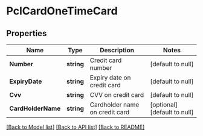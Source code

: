 # PclCardOneTimeCard

## Properties
Name | Type | Description | Notes
------------ | ------------- | ------------- | -------------
**Number** | **string** | Credit card number | [default to null]
**ExpiryDate** | **string** | Expiry date on credit card | [default to null]
**Cvv** | **string** | CVV on credit card | [default to null]
**CardHolderName** | **string** | Cardholder name on credit card | [optional] [default to null]

[[Back to Model list]](../README.md#documentation-for-models) [[Back to API list]](../README.md#documentation-for-api-endpoints) [[Back to README]](../README.md)

